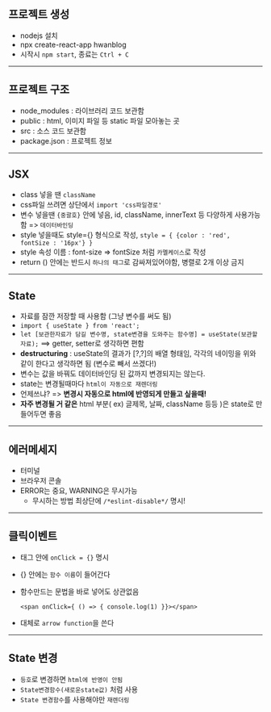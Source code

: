 ## 프로젝트 생성
- nodejs 설치
- npx create-react-app hwanblog
- 시작시 ```npm start```, 종료는 ```Ctrl + C```
***
## 프로젝트 구조
- node_modules : 라이브러리 코드 보관함
- public : html, 이미지 파일 등 static 파일 모아놓는 곳
- src : 소스 코드 보관함
- package.json : 프로젝트 정보
***
## JSX
- class 넣을 땐 ```className```
- css파일 쓰려면 상단에서 ```import 'css파일경로'```
- 변수 넣을땐 ```{중괄호}``` 안에 넣음, id, className, innerText 등 다양하게 사용가능함 => ```데이터바인딩```
- style 넣을때도 style={} 형식으로 작성,
    ```style = { {color : 'red', fontSize : '16px'} }```
- style 속성 이름 : font-size => fontSize 처럼 ```카멜케이스```로 작성
- return () 안에는 반드시 ```하나의 태그```로 감싸져있어야함, 병렬로 2개 이상 금지
***
## State
- 자료를 잠깐 저장할 때 사용함 (그냥 변수를 써도 됨)
- ```import { useState } from 'react';```
- ```let [보관한자료가 담길 변수명, state변경을 도와주는 함수명] = useState(보관할자료);``` ==> getter, setter로 생각하면 편함
- **destructuring**
    : useState의 결과가 [?,?]의 배열 형태임, 각각의 네이밍을 위와 같이 한다고 생각하면 됨 (변수로 빼서 쓰겠다!)
- 변수는 값을 바꿔도 데이터바인딩 된 값까지 변경되지는 않는다.
- state는 변경될때마다 ```html이 자동으로 재렌더링```
- 언제쓰냐? => **변경시 자동으로 html에 반영되게 만들고 싶을때!**
- **자주 변경될 거 같은** html 부분( ex) 글제목, 날짜, className 등등 )은 state로 만들어두면 좋음
***
## 에러메세지
- 터미널
- 브라우저 콘솔
- ERROR는 중요, WARNING은 무시가능
    - 무시하는 방법
        최상단에 ```/*eslint-disable*/``` 명시!
***
## 클릭이벤트
- 태그 안에  ```onClick = {}``` 명시
- {} 안에는 ```함수 이름```이 들어간다
- 함수만드는 문법을 바로 넣어도 상관없음

    ```<span onClick={ () => { console.log(1) }}></span>```
- 대체로 ```arrow function```을 쓴다
***
## State 변경
- ```등호```로 변경하면 ```html에 반영이 안됨```
- ```State변경함수(새로운state값)``` 처럼 사용
- ```State 변경함수```를 사용해야만 ```재렌더링```